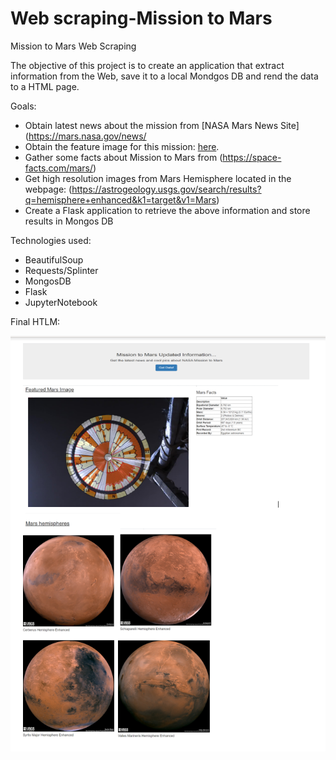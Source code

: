 # Web scraping-Mission to Mars

Mission to Mars Web Scraping

The objective of this  project is to create an application that extract information from the Web, save it to a local Mondgos DB and rend the data to a HTML page.

Goals:
- Obtain latest news about the mission from  [NASA Mars News Site](https://mars.nasa.gov/news/
- Obtain the feature image for this mission: [here](https://www.jpl.nasa.gov/spaceimages/?search=&category=Mars).
- Gather some facts about Mission to Mars from (https://space-facts.com/mars/)
- Get high resolution images from Mars Hemisphere located in the webpage: (https://astrogeology.usgs.gov/search/results?q=hemisphere+enhanced&k1=target&v1=Mars)
- Create a Flask application to retrieve the above information and store results in Mongos DB


Technologies used:

- BeautifulSoup
- Requests/Splinter
- MongosDB
- Flask
- JupyterNotebook


Final HTLM:


![Screenshot](App.PNG)
